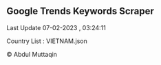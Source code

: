 

## Google Trends Keywords Scraper 
 
Last Update 07-02-2023 , 03:24:11

Country List :
VIETNAM.json



© Abdul Muttaqin 
